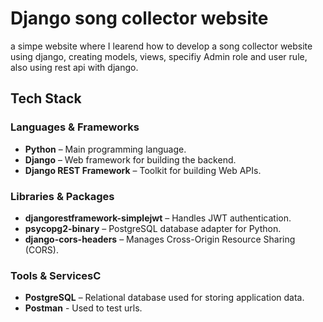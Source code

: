 # Django song collector website
a simpe website where I learend how to develop a song collector website using django, creating models, views, specifiy Admin role and user rule, also using rest api with django. 
## Tech Stack 
### Languages & Frameworks
- **Python** – Main programming language.
- **Django** – Web framework for building the backend.
- **Django REST Framework** – Toolkit for building Web APIs.

### Libraries & Packages
- **djangorestframework-simplejwt** – Handles JWT authentication.
- **psycopg2-binary** – PostgreSQL database adapter for Python.
- **django-cors-headers** – Manages Cross-Origin Resource Sharing (CORS).

### Tools & ServicesC
- **PostgreSQL** – Relational database used for storing application data.
- **Postman** - Used to test urls.
